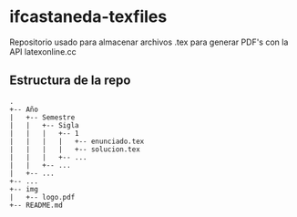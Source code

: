 # ifcastaneda-texfiles
Repositorio usado para almacenar archivos .tex para generar PDF's con la API latexonline.cc

## Estructura de la repo
```
.
+-- Año
|   +-- Semestre
|   |   +-- Sigla
|   |   |   +-- 1
|   |   |   |   +-- enunciado.tex
|   |   |   |   +-- solucion.tex
|   |   |   +-- ...
|   |   +-- ...
|   +-- ...
+-- ...
+-- img
|   +-- logo.pdf
+-- README.md
```